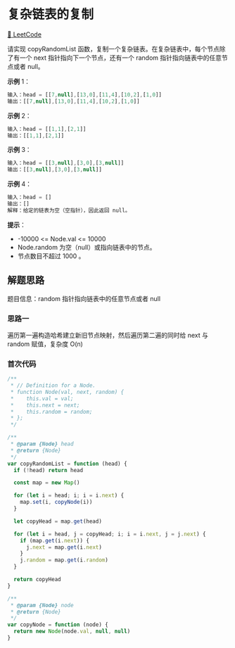 # 复杂链表的复制

[🔗 LeetCode](https://leetcode.cn/problems/fu-za-lian-biao-de-fu-zhi-lcof/)

请实现 copyRandomList 函数，复制一个复杂链表。在复杂链表中，每个节点除了有一个 next 指针指向下一个节点，还有一个 random 指针指向链表中的任意节点或者 null。

**示例** 1：

```js
输入：head = [[7,null],[13,0],[11,4],[10,2],[1,0]]
输出：[[7,null],[13,0],[11,4],[10,2],[1,0]]
```

**示例** 2：

```js
输入：head = [[1,1],[2,1]]
输出：[[1,1],[2,1]]
```

**示例** 3：

```js
输入：head = [[3,null],[3,0],[3,null]]
输出：[[3,null],[3,0],[3,null]]
```

**示例** 4：

```js
输入：head = []
输出：[]
解释：给定的链表为空（空指针），因此返回 null。
```

**提示**：

- -10000 <= Node.val <= 10000
- Node.random 为空（null）或指向链表中的节点。
- 节点数目不超过 1000 。

## 解题思路

题目信息：random 指针指向链表中的任意节点或者 null

### 思路一

遍历第一遍构造哈希建立新旧节点映射，然后遍历第二遍的同时给 next 与 random 赋值，复杂度 O(n)

### 首次代码

```js
/**
 * // Definition for a Node.
 * function Node(val, next, random) {
 *    this.val = val;
 *    this.next = next;
 *    this.random = random;
 * };
 */

/**
 * @param {Node} head
 * @return {Node}
 */
var copyRandomList = function (head) {
  if (!head) return head

  const map = new Map()

  for (let i = head; i; i = i.next) {
    map.set(i, copyNode(i))
  }

  let copyHead = map.get(head)

  for (let i = head, j = copyHead; i; i = i.next, j = j.next) {
    if (map.get(i.next)) {
      j.next = map.get(i.next)
    }
    j.random = map.get(i.random)
  }

  return copyHead
}

/**
 * @param {Node} node
 * @return {Node}
 */
var copyNode = function (node) {
  return new Node(node.val, null, null)
}
```
